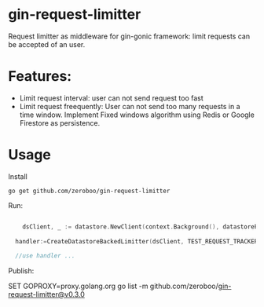 # gin-request-limitter
Request limitter as middleware for gin-gonic framework: limit requests can be accepted of an user.


# Features:
  - Limit request interval: user can not send request too fast
  - Limit request freequently:
    User can not send too many requests in a time window. 
    Implement Fixed windows algorithm using Redis or Google Firestore as persistence.
# Usage
Install
```console
go get github.com/zeroboo/gin-request-limitter
```
Run:
```go

	dsClient, _ := datastore.NewClient(context.Background(), datastoreProjectId, option.WithCredentialsFile(serviceAccount))
  
  handler:=CreateDatastoreBackedLimitter(dsClient, TEST_REQUEST_TRACKER_DATASTORE_KIND, GetUserIdFromContextByField("userId"), 200),
  
  //use handler ...

```

Publish:

SET GOPROXY=proxy.golang.org 
go list -m github.com/zeroboo/gin-request-limitter@v0.3.0
